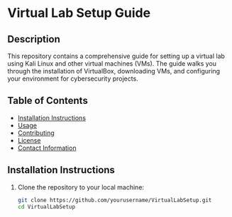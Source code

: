 # Virtual Lab Setup Guide

## Description
This repository contains a comprehensive guide for setting up a virtual lab using Kali Linux and other virtual machines (VMs). The guide walks you through the installation of VirtualBox, downloading VMs, and configuring your environment for cybersecurity projects.

## Table of Contents
- [Installation Instructions](#installation-instructions)
- [Usage](#usage)
- [Contributing](#contributing)
- [License](#license)
- [Contact Information](#contact-information)

## Installation Instructions
1. Clone the repository to your local machine:
   ```bash
   git clone https://github.com/yourusername/VirtualLabSetup.git
   cd VirtualLabSetup
